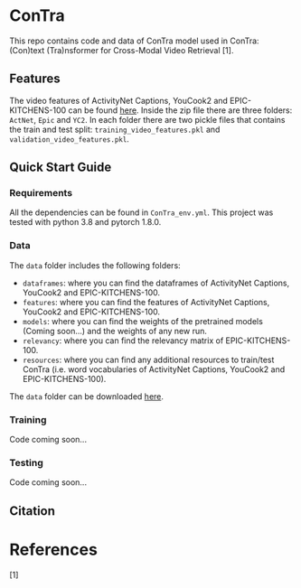 # ConTra
This repo contains code and data of ConTra model used in ConTra: (Con)text (Tra)nsformer for Cross-Modal Video Retrieval [1].

## Features
The video features of ActivityNet Captions, YouCook2 and EPIC-KITCHENS-100 can be found [here](https://www.dropbox.com/s/b3mhjdn3tcb3xhc/features.zip?dl=0).
Inside the zip file there are three folders: `ActNet`, `Epic` and `YC2`. In each folder there are two pickle files that contains the train and test split: `training_video_features.pkl` and `validation_video_features.pkl`.

## Quick Start Guide
### Requirements
All the dependencies can be found in `ConTra_env.yml`. This project was tested with python 3.8 and pytorch 1.8.0.
### Data
The `data` folder includes the following folders:
* `dataframes`: where you can find the dataframes of ActivityNet Captions, YouCook2 and EPIC-KITCHENS-100.
* `features`: where you can find the features of ActivityNet Captions, YouCook2 and EPIC-KITCHENS-100.
* `models`: where you can find the weights of the pretrained models (Coming soon...) and the weights of any new run.
* `relevancy`: where you can find the relevancy matrix of EPIC-KITCHENS-100.
* `resources`: where you can find any additional resources to train/test ConTra (i.e. word vocabularies of ActivityNet Captions, YouCook2 and EPIC-KITCHENS-100).

The `data` folder can be downloaded [here](https://www.dropbox.com/s/di0uljsp9ech87k/data.zip?dl=0).
### Training
Code coming soon...
### Testing
Code coming soon...

## Citation

# References
[1]
